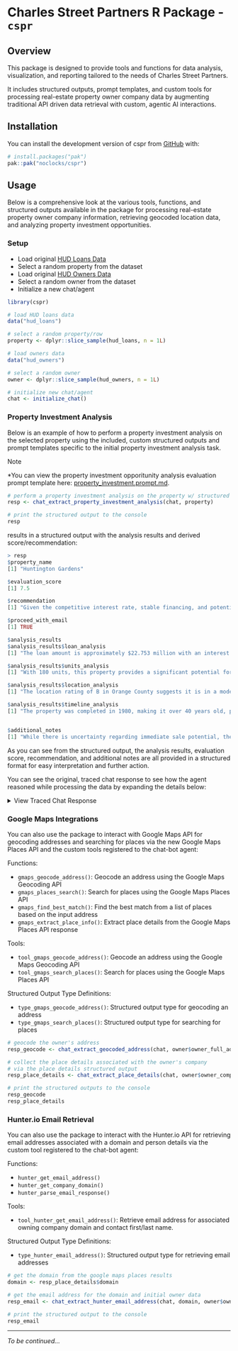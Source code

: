 
# Charles Street Partners R Package - `cspr`

<!-- badges: start -->
<!-- badges: end -->

## Overview

This package is designed to provide tools and functions for data analysis, visualization, and reporting tailored to the
needs of Charles Street Partners.

It includes structured outputs, prompt templates, and custom tools for processing real-estate property owner company
data by augmenting traditional API driven data retrieval with custom, agentic AI interactions.

## Installation

You can install the development version of cspr from [GitHub](https://github.com/) with:

``` r
# install.packages("pak")
pak::pak("noclocks/cspr")
```

## Usage

Below is a comprehensive look at the various tools, functions, and structured outputs available in the package for
processing real-estate property owner company information, retrieving geocoded location data, and analyzing property
investment opportunities.

### Setup

- Load original [HUD Loans Data](data-raw/working/hud_data.csv)
- Select a random property from the dataset
- Load original [HUD Owners Data](data-raw/working/hud_owners.csv)
- Select a random owner from the dataset
- Initialize a new chat/agent

```R
library(cspr)

# load HUD loans data
data("hud_loans")

# select a random property/row
property <- dplyr::slice_sample(hud_loans, n = 1L)

# load owners data
data("hud_owners")

# select a random owner
owner <- dplyr::slice_sample(hud_owners, n = 1L)

# initialize new chat/agent
chat <- initialize_chat()
```

### Property Investment Analysis

Below is an example of how to perform a property investment analysis on the selected property using the
included, custom structured outputs and prompt templates specific to the initial 
property investment analysis task.

> [!NOTE]
> *You can view the property investment opporitunity analysis evaluation prompt template here: [property_investment.prompt.md](inst/prompts/property_investment.prompt.md).

```R
# perform a property investment analysis on the property w/ structured outputs
resp <- chat_extract_property_investment_analysis(chat, property)

# print the structured output to the console
resp
```

results in a structured output with the analysis results and derived score/recommendation:

```R
> resp
$property_name
[1] "Huntington Gardens"

$evaluation_score
[1] 7.5

$recommendation
[1] "Given the competitive interest rate, stable financing, and potential for renovation-led growth in a desirable market, it would be prudent to explore further."

$proceed_with_email
[1] TRUE

$analysis_results
$analysis_results$loan_analysis
[1] "The loan amount is approximately $22.753 million with an interest rate of 3.1% fixed. This rate is quite favorable, given that it's a HUD-backed loan, which typically offers advantageous terms. The low-interest rate signifies cost-effective long-term financing."

$analysis_results$units_analysis
[1] "With 180 units, this property provides a significant potential for rental income. The scale of operations can be favorable for both current income and opportunities for renovation-led growth."

$analysis_results$location_analysis
[1] "The location rating of B in Orange County suggests it is in a moderately attractive area. This county is well-known for its desirability as a place to live, supporting tenant demand. The improvement rating of C indicates potential value-add opportunities if improvements enhance rental income or reduce operating expenses."

$analysis_results$timeline_analysis
[1] "The property was completed in 1980, making it over 40 years old, potentially requiring updates. Loan origination in 2012 and maturity in 2047 indicates a stable horizon, with the possibility of considering midpoint refinancing strategies."


$additional_notes
[1] "While there is uncertainty regarding immediate sale potential, the investment's stable financing and potential upsides warrant further investigation. Checking viability for necessary updates and verifying current market rents may create further clarity."
```

As you can see from the structured output, the analysis results, evaluation score, recommendation, and additional notes are all provided in a structured format for easy interpretation and further action.

You can see the original, traced chat response to see how the agent reasoned while processing the data 
by expanding the details below:

<details><summary>View Traced Chat Response</summary><p>

```markdown
To evaluate the Huntington Gardens property as a potential investment opportunity, let’s analyze the factors one by one:

1. **Loan Amount and Interest Rate Compared to Market Standards:**
   - The loan amount is approximately $22.753 million with an interest rate of 3.1% fixed. This rate is quite favorable, given that it's a HUD-backed loan, which typically offers advantageous terms. The low-interest rate signifies cost-effective long-term financing.

2. **Number of Units:**
   - With 180 units, this property provides a significant potential for rental income. The scale of operations can be favorable for both current income and opportunities for renovation-led growth, making it an attractive acquisition target.

3. **Property's Location and Improvement Ratings:**
   - The location rating of B in Orange County suggests it is in a moderately attractive area. This county is well-known for its desirability as a place to live, which generally supports tenant demand.
   - The improvement rating of C indicates there might be some need for updates, which could offer a potential upside if those improvements can enhance rental income or reduce operating expenses.

4. **Completion Timeline and Market Timing:**
   - The property was completed in 1980, making it over 40 years old. This age may necessitate updating building systems or interiors, but it’s also a common scenario for multifamily investments.
   - Loan origination in 2012 and maturity in 2047 offers a stable horizon, but it’s essential to consider mid-point refinancing or exit strategies due to the property's age.

5. **Property's Sale Price and Loan Origination/Maturity Dates:**
   - With no current sale date or price provided, it’s unclear how the current value compares to historical investment. The long loan duration provides certainty in financing costs.

6. **Owner's Contact Information and Company Details:**
   - Owned by LOMCO, with Stephen Doty as the contact person. The owner is likely seasoned in property management, which can mean the property is well-managed, but could also be an obstacle to negotiation if they are satisfied with current performance.

7. **Additional Notes on Loan Terms or Property Details:**
   - Use of a HUD 223(f) loan provides confidence of lower risk due to federal backing. The fixed interest rate and long amortization period further enhance stability.

**Numerical Score (1-10):** 7.5/10
   - The combination of stable financing, potential for improvement, and a decent location supports this score. The financial leverage with favorable terms is a significant plus.

**Recommendation:**
Given the competitive interest rate, stable financing, and potential for renovation-led growth in a desirable market, it would be prudent to explore further. Tracking down the contact email for Stephen Doty or the company LOMCO would be beneficial to opening a dialogue regarding potential transactions or partnerships.

**Conclusion:**
While there is uncertainty regarding immediate sale potential, the investment's stable financing and potential upsides warrant further investigation. Checking viability for necessary updates and verifying current market rents may create further clarity.

Shall I proceed with retrieving the email addresses for outreach to Stephen Doty or LOMCO?
```

</p></details>

### Google Maps Integrations

You can also use the package to interact with Google Maps API for geocoding addresses and searching for places via
the new Google Maps Places API and the custom tools registered to the chat-bot agent:

Functions:

- `gmaps_geocode_address()`: Geocode an address using the Google Maps Geocoding API
- `gmaps_places_search()`: Search for places using the Google Maps Places API
- `gmaps_find_best_match()`: Find the best match from a list of places based on the input address
- `gmaps_extract_place_info()`: Extract place details from the Google Maps Places API response

Tools:

- `tool_gmaps_geocode_address()`: Geocode an address using the Google Maps Geocoding API
- `tool_gmaps_search_places()`: Search for places using the Google Maps Places API

Structured Output Type Definitions:

- `type_gmaps_geocode_address()`: Structured output type for geocoding an address
- `type_gmaps_search_places()`: Structured output type for searching for places

```R
# geocode the owner's address
resp_geocode <- chat_extract_geocoded_address(chat, owner$owner_full_address)

# collect the place details associated with the owner's company
# via the place details structured output
resp_place_details <- chat_extract_place_details(chat, owner$owner_company, owner$owner_full_address)

# print the structured outputs to the console
resp_geocode
resp_place_details
```

### Hunter.io Email Retrieval

You can also use the package to interact with the Hunter.io API for retrieving email addresses associated with a domain
and person details via the custom tool registered to the chat-bot agent:

Functions:

- `hunter_get_email_address()`
- `hunter_get_company_domain()`
- `hunter_parse_email_response()`

Tools:

- `tool_hunter_get_email_address()`: Retrieve email address for associated owning company domain and contact first/last name.

Structured Output Type Definitions:

- `type_hunter_email_address()`: Structured output type for retrieving email addresses

```R
# get the domain from the google maps places results
domain <- resp_place_details$domain

# get the email address for the domain and initial owner data
resp_email <- chat_extract_hunter_email_address(chat, domain, owner$owner_first_name, owner$owner_last_name)

# print the structured output to the console
resp_email
```

***

*To be continued...*
